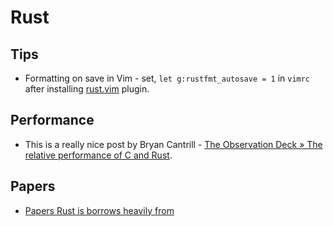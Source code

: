 # Rust

## Tips

- Formatting on save in Vim - set, `let g:rustfmt_autosave = 1` in `vimrc` after
  installing [rust.vim](https://github.com/rust-lang/rust.vim) plugin.

## Performance

- This is a really nice post by Bryan Cantrill - 
  [The Observation Deck » The relative performance of C and Rust](http://dtrace.org/blogs/bmc/2018/09/28/the-relative-performance-of-c-and-rust/).
  
## Papers

- [Papers Rust is borrows heavily from](https://doc.rust-lang.org/1.2.0/book/academic-research.html)
